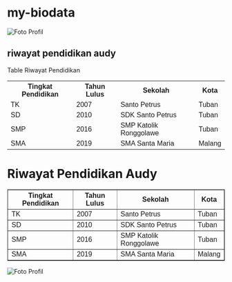 # my-biodata
<img src="Foto gue.jpg" alt="Foto Profil" class="profile">
<!DOCTYPE html>
<html>
<head>
<style>
table {
  font-family: arial, sans-serif;
  border-collapse: collapse;
  width: 100%;
}

td, th {
  border: 1px solid #dddddd;
  text-align: center;
  padding: 8px;
}

tr:nth-child(even) {
  background-color: #red;
}
</style>
</head>
<body>

<h2>riwayat pendidikan audy</h2>

<table>
  <tr
   <th colspan="4">Table Riwayat Pendidikan </th>
  </tr>
  <tr>
    <th>Tingkat Pendidikan</th>
    <th>Tahun Lulus</th>
    <th>Sekolah</th>
    <th>Kota</th>
  </tr>
  <tr>
    <td>TK</td>
    <td>2007</td>
    <td>Santo Petrus</td>
    <td>Tuban</td>
  </tr>
  <tr>
    <td>SD</td>
    <td>2010</td>
    <td>SDK Santo Petrus</td>
    <td>Tuban</td>
  </tr>
  <tr>
    <td>SMP</td>
    <td>2016</td>
    <td>SMP Katolik Ronggolawe</td>
    <td>Tuban</td>
  </tr>
  <tr>
    <td>SMA</td>
    <td>2019</td>
    <td>SMA Santa Maria</td>
    <td>Malang</td>
  </tr>
  </tr>
</table>

<!DOCTYPE html>
<html lang="id">
<head>
  <meta charset="UTF-8">
  <title>My Biodata</title>
</head>
<body>
  <h1>Riwayat Pendidikan Audy</h1>
  <table border="1">
    <thead>
      <tr>
        <th>Tingkat Pendidikan</th>
        <th>Tahun Lulus</th>
        <th>Sekolah</th>
        <th>Kota</th>
      </tr>
    </thead>
    <tbody>
      <tr>
        <td>TK</td>
        <td>2007</td>
        <td>Santo Petrus</td>
        <td>Tuban</td>
      </tr>
      <tr>
        <td>SD</td>
        <td>2010</td>
        <td>SDK Santo Petrus</td>
        <td>Tuban</td>
      </tr>
      <tr>
        <td>SMP</td>
        <td>2016</td>
        <td>SMP Katolik Ronggolawe</td>
        <td>Tuban</td>
      </tr>
      <tr>
        <td>SMA</td>
        <td>2019</td>
        <td>SMA Santa Maria</td>
        <td>Malang</td>
      </tr>
    </tbody>
  </table>
</body>
</html>

</body>
</html>
<img src="Foto gue.jpg" alt="Foto Profil" class'Profile">

